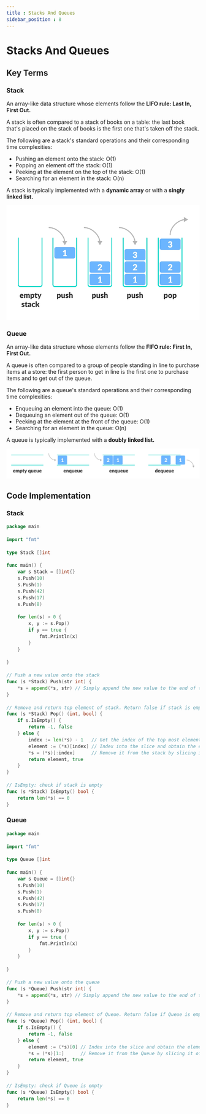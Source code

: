 ```yaml
---
title : Stacks And Queues
sidebar_position : 8
---
```

# Stacks And Queues

## Key Terms

### Stack
An array-like data structure whose elements follow the **LIFO rule: Last In, First Out.**

A stack is often compared to a stack of books on a table: the last book that's placed on the stack of books is the first one that's taken off the
stack.

The following are a stack's standard operations and their corresponding time complexities:

* Pushing an element onto the stack: O(1)
* Popping an element off the stack: O(1)
* Peeking at the element on the top of the stack: O(1)
* Searching for an element in the stack: O(n)

A stack is typically implemented with a **dynamic array** or with a **singly linked list.**


![clipboard.png](EUX6SMJV9-clipboard.png)

### Queue
An array-like data structure whose elements follow the **FIFO rule: First In, First Out.**

A queue is often compared to a group of people standing in line to purchase items at a store: the first person to get in line is the first one to
purchase items and to get out of the queue.

The following are a queue's standard operations and their corresponding time complexities:

* Enqueuing an element into the queue: O(1)
* Dequeuing an element out of the queue: O(1)
* Peeking at the element at the front of the queue: O(1)
* Searching for an element in the queue: O(n)


A queue is typically implemented with a **doubly linked list.**


![clipboard.png](LgiwbTYG6-clipboard.png)

## Code Implementation

### Stack 

```go
package main

import "fmt"

type Stack []int

func main() {
	var s Stack = []int{}
	s.Push(10)
	s.Push(1)
	s.Push(42)
	s.Push(17)
	s.Push(8)

	for len(s) > 0 {
		x, y := s.Pop()
		if y == true {
			fmt.Println(x)
		}
	}

}

// Push a new value onto the stack
func (s *Stack) Push(str int) {
	*s = append(*s, str) // Simply append the new value to the end of the stack
}

// Remove and return top element of stack. Return false if stack is empty.
func (s *Stack) Pop() (int, bool) {
	if s.IsEmpty() {
		return -1, false
	} else {
		index := len(*s) - 1   // Get the index of the top most element.
		element := (*s)[index] // Index into the slice and obtain the element.
		*s = (*s)[:index]      // Remove it from the stack by slicing it off.
		return element, true
	}
}

// IsEmpty: check if stack is empty
func (s *Stack) IsEmpty() bool {
	return len(*s) == 0
}


```


### Queue

```go
package main

import "fmt"

type Queue []int

func main() {
	var s Queue = []int{}
	s.Push(10)
	s.Push(1)
	s.Push(42)
	s.Push(17)
	s.Push(8)

	for len(s) > 0 {
		x, y := s.Pop()
		if y == true {
			fmt.Println(x)
		}
	}

}

// Push a new value onto the queue
func (s *Queue) Push(str int) {
	*s = append(*s, str) // Simply append the new value to the end of the Queue
}

// Remove and return top element of Queue. Return false if Queue is empty.
func (s *Queue) Pop() (int, bool) {
	if s.IsEmpty() {
		return -1, false
	} else {
		element := (*s)[0] // Index into the slice and obtain the element.
		*s = (*s)[1:]      // Remove it from the Queue by slicing it off.
		return element, true
	}
}

// IsEmpty: check if Queue is empty
func (s *Queue) IsEmpty() bool {
	return len(*s) == 0
}

```